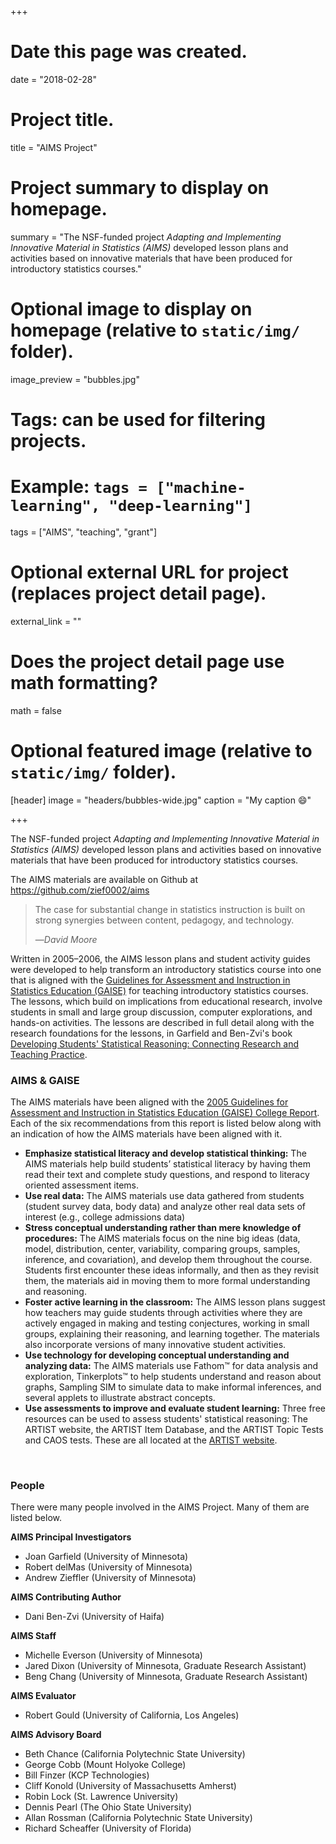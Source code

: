 +++
# Date this page was created.
date = "2018-02-28"

# Project title.
title = "AIMS Project"

# Project summary to display on homepage.
summary = "The NSF-funded project *Adapting and Implementing Innovative Material in Statistics (AIMS)* developed lesson plans and activities based on innovative materials that have been produced for introductory statistics courses."

# Optional image to display on homepage (relative to `static/img/` folder).
image_preview = "bubbles.jpg"

# Tags: can be used for filtering projects.
# Example: `tags = ["machine-learning", "deep-learning"]`
tags = ["AIMS", "teaching", "grant"]

# Optional external URL for project (replaces project detail page).
external_link = ""

# Does the project detail page use math formatting?
math = false

# Optional featured image (relative to `static/img/` folder).
[header]
image = "headers/bubbles-wide.jpg"
caption = "My caption :smile:"

+++

The NSF-funded project *Adapting and Implementing Innovative Material in Statistics (AIMS)* developed lesson plans and activities based on innovative materials that have been produced for introductory statistics courses.

The AIMS materials are available on Github at https://github.com/zief0002/aims

> The case for substantial change in statistics instruction is built on strong synergies between content, pedagogy, and technology.
>
> &mdash;<cite>David Moore</cite>


Written in 2005&ndash;2006, the AIMS lesson plans and student activity guides were developed to help transform an introductory statistics course into one that is aligned with the [Guidelines for Assessment and Instruction in Statistics Education (GAISE)](http://www.amstat.org/education/gaise/) for teaching introductory statistics courses. The lessons, which build on implications from educational research, involve students in small and large group discussion, computer explorations, and hands-on activities. The lessons are described in full detail along with the research foundations for the lessons, in Garfield and Ben-Zvi's book [Developing Students' Statistical Reasoning: Connecting Research and Teaching Practice](http://www.springer.com/us/book/9781402083822).

### AIMS &amp; GAISE

The AIMS materials have been aligned with the [2005 Guidelines for Assessment and Instruction in Statistics Education (GAISE) College Report](http://www.amstat.org/asa/education/Guidelines-for-Assessment-and-Instruction-in-Statistics-Education-Reports.aspx). Each of the six recommendations from this report is listed below along with an indication of how the AIMS materials have been aligned with it.

- **Emphasize statistical literacy and develop statistical thinking:** The AIMS materials help build students’ statistical literacy by having them read their text and complete study questions, and respond to literacy oriented assessment items.
- **Use real data:** The AIMS materials use data gathered from students (student survey data, body data) and analyze other real data sets of interest (e.g., college admissions data)
- **Stress conceptual understanding rather than mere knowledge of procedures:** The AIMS materials focus on the nine big ideas (data, model, distribution, center, variability, comparing groups, samples, inference, and covariation), and develop them throughout the course. Students first encounter these ideas informally, and then as they revisit them, the materials aid in moving them to more formal understanding and reasoning.
- **Foster active learning in the classroom:** The AIMS lesson plans suggest how teachers may guide students through activities where they are actively engaged in making and testing conjectures, working in small groups, explaining their reasoning, and learning together. The materials also incorporate versions of many innovative student activities.
- **Use technology for developing conceptual understanding and analyzing data:** The AIMS materials use Fathom&trade; for data analysis and exploration, Tinkerplots&trade; to help students understand and reason about graphs, Sampling SIM to simulate data to make informal inferences, and several applets to illustrate abstract concepts.
- **Use assessments to improve and evaluate student learning:** Three free resources can be used to assess students' statistical reasoning: The ARTIST website, the ARTIST Item Database, and the ARTIST Topic Tests and CAOS tests. These are all located at the [ARTIST website](https://apps3.cehd.umn.edu/artist/).

<br />

### People

There were many people involved in the AIMS Project. Many of them are listed below.

**AIMS Principal Investigators**

- Joan Garfield (University of Minnesota)
- Robert delMas (University of Minnesota)
- Andrew Zieffler (University of Minnesota)


**AIMS Contributing Author**

- Dani Ben-Zvi (University of Haifa)


**AIMS Staff**

- Michelle Everson (University of Minnesota)
- Jared Dixon (University of Minnesota, Graduate Research Assistant)
- Beng Chang (University of Minnesota, Graduate Research Assistant)


**AIMS Evaluator**

- Robert Gould (University of California, Los Angeles)


**AIMS Advisory Board**

- Beth Chance (California Polytechnic State University)
- George Cobb (Mount Holyoke College)
- Bill Finzer (KCP Technologies)
- Cliff Konold (University of Massachusetts Amherst)
- Robin Lock (St. Lawrence University)
- Dennis Pearl (The Ohio State University)
- Allan Rossman (California Polytechnic State University)
- Richard Scheaffer (University of Florida)